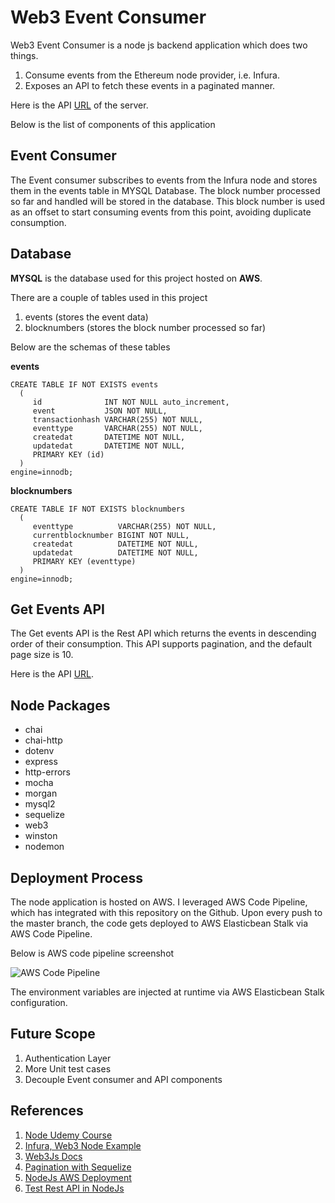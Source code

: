 # Web3 Event Consumer


Web3 Event Consumer is a node js backend application which does two things.

 1. Consume events from the Ethereum node provider, i.e. Infura.
 2. Exposes an API to fetch these events in a paginated manner.

Here is the API [URL](http://web3eventconsumer-env.eba-ccsbb3xk.eu-west-3.elasticbeanstalk.com/v1/events) of the server.

Below is the list of components of this application

## Event Consumer

The Event consumer subscribes to events from the Infura node and stores them in the events table in MYSQL Database. 
The block number processed so far and handled will be stored in the database. This block number is used as an offset to start consuming events from this point, avoiding duplicate consumption.

## Database


**MYSQL** is the database used for this project hosted on **AWS**.

There are a couple of tables used in this project
1. events (stores the event data)
2. blocknumbers   (stores the block number processed so far)

Below are the schemas of these tables

**events**

    CREATE TABLE IF NOT EXISTS events
      (
         id              INT NOT NULL auto_increment,
         event           JSON NOT NULL,
         transactionhash VARCHAR(255) NOT NULL,
         eventtype       VARCHAR(255) NOT NULL,
         createdat       DATETIME NOT NULL,
         updatedat       DATETIME NOT NULL,
         PRIMARY KEY (id)
      )
    engine=innodb; 

**blocknumbers**

    CREATE TABLE IF NOT EXISTS blocknumbers
      (
         eventtype          VARCHAR(255) NOT NULL,
         currentblocknumber BIGINT NOT NULL,
         createdat          DATETIME NOT NULL,
         updatedat          DATETIME NOT NULL,
         PRIMARY KEY (eventtype)
      )
    engine=innodb; 

## Get Events API

The Get events API is the Rest API which returns the events in descending order of their consumption. This API supports pagination, and the default page size is 10.

Here is the API [URL](http://web3eventconsumer-env.eba-ccsbb3xk.eu-west-3.elasticbeanstalk.com/v1/events?page=1&size=10).

## Node Packages


 - chai
 - chai-http
 - dotenv
 - express 
 - http-errors 
 - mocha 
 - morgan 
 - mysql2 
 - sequelize 
 - web3 
 - winston
 - nodemon

## Deployment Process

The node application is hosted on AWS. I leveraged AWS Code Pipeline, which has integrated with this repository on the Github. Upon every push to the master branch, the code gets deployed to AWS Elasticbean Stalk via AWS Code Pipeline.

Below is AWS code pipeline screenshot

![AWS Code Pipeline](https://www.linkpicture.com/q/Screenshot-2022-04-25-at-12.24.02-PM.png)

The environment variables are injected at runtime via AWS Elasticbean Stalk configuration.


## Future Scope

1. Authentication Layer
2. More Unit test cases
3. Decouple Event consumer and API components

## References

 1. [Node Udemy Course](https://www.udemy.com/course/nodejs-getting-started/)
 2. [Infura, Web3 Node Example](https://codeforgeek.com/configure-infura-with-web3-and-node-js/)
 3. [Web3Js Docs](https://web3js.readthedocs.io/en/v1.7.3/web3-eth-contract.html#events-allevents)
 4. [Pagination with Sequelize](https://www.youtube.com/watch?v=QoI_F_Fj8Lo&ab_channel=ProgrammingwithBasar)
 5. [NodeJs AWS Deployment](https://www.youtube.com/watch?v=b0g-FJ5Zbb8&ab_channel=CalebCurry)
 6. [Test Rest API in NodeJs](Test%20Rest%20API%20in%20NodeJs)
